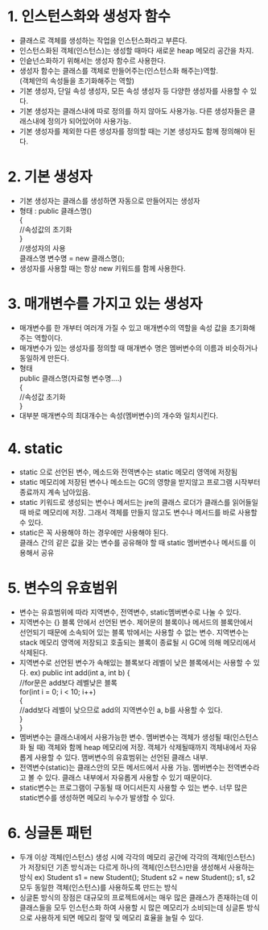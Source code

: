# 1. 인스턴스화와 생성자 함수
- 클래스로 객체를 생성하는 작업을 인스턴스화라고 부른다.
- 인스턴스화된 객체(인스턴스)는 생성할 때마다 새로운 heap 메모리 공간을 차지.
- 인슽넌스화하기 위해서는 생성자 함수르 사용한다.
- 생성자 함수는 클래스를 객체로 만들어주는(인스턴스화 해주는)역할.  
(객체안의 속성들을 초기화해주는 역할)
- 기본 생성자, 단일 속성 생성자, 모든 속성 생성자 등 다양한 생성자를 사용할 수 있다.
- 기본 생성자는 클래스내에 따로 정의를 하지 않아도 사용가능. 다른 생성자들은 클래스내에 정의가 되어있어야 사용가능.
- 기본 생성자를 제외한 다른 생성자를 정의할 때는 기본 생성자도 함께 정의해야 된다.

# 2. 기본 생성자
- 기본 생성자는 클래스를 생성하면 자동으로 만들어지는 생성자
- 형태 : public 클래스명()  
{  
    //속성값의 초기화  
}  
//생성자의 사용  
클래스명 변수명 = new 클래스명();
- 생성자를 사용할 때는 항상 new 키워드를 함께 사용한다.

# 3. 매개변수를 가지고 있는 생성자
- 매개변수를 한 개부터 여러개 가질 수 있고 매개변수의 역할을 속성 값을 초기화해주는 역할이다.
- 매개변수가 있는 생성자를 정의할 때 매개변수 명은 멤버변수의 이름과 비슷하거나 동일하게 만든다.
- 형태  
public 클래스명(자료형 변수명....)  
{  
//속성값 초기화  
}  
- 대부분 매개변수의 최대개수는 속성(멤버변수)의 개수와 일치시킨다.

# 4. static 
-  static 으로 선언된 변수, 메소드와 전역변수는 static 메모리 영역에 저장됨
-  static 메모리에 저장된 변수나 메소드는 GC의 영향을 받지않고 프로그램 시작부터 종료까지 계속 남아있음. 
-  static 키워드로 생성되는 변수나 메서드는 jre의 클래스 로더가 클래스를 읽어들일 때 바로 메모리에 저장. 그래서 객체를 만들지 않고도 변수나 메서드를 바로 사용할 수 있다.
- static은 꼭 사용해야 하는 경우에만 사용해야 된다.  
클래스 간의 같은 값을 갖는 변수를 공유해야 할 때 static 멤버변수나 메서드를 이용해서 공유

# 5. 변수의 유효범위
- 변수는 유효범위에 따라 지역변수, 전역변수, static멤버변수로 나눌 수 있다.
- 지역변수는 {} 블록 안에서 선언된 변수. 제어문의 블록이나 메서드의 블록안에서 선언되기 때문에 소속되어 있는 블록 밖에서는 사용할 수 없는 변수. 지역변수는 stack 메모리 영역에 저장되고 호출되는 블록이 종료될 시 GC에 의해 메모리에서 삭제된다. 
- 지역변수로 선언된 변수가 속해있는 블록보다 레벨이 낮은 블록에서는 사용할 수 있다.
ex) public int add(int a, int b) {  
    //for문은 add보다 레벨낮은 블록  
    for(int i = 0; i < 10; i++)  
    {  
        //add보다 레벨이 낮으므로 add의 지역변수인 a, b를 사용할 수 있다.  
    }  
}  
- 멤버변수는 클래스내에서 사용가능한 변수. 멤버변수는 객체가 생성될 때(인스턴스화 될 때) 객체와 함께 heap 메모리에 저장. 객체가 삭제될때까지 객체내에서 자유롭게 사용할 수 있다. 맴버변수의 유효범위는 선언된 클래스 내부.
- 전역변수(static)는 클래스안의 모든 메서드에서 사용 가능. 멤버변수는 전역변수라고 볼 수 있다. 클래스 내부에서 자유롭게 사용할 수 있기 때문이다.
- static변수는 프로그램이 구동될 때 어디서든지 사용할 수 있는 변수. 너무 많은 static변수를 생성하면 메모리 누수가 발생할 수 있다.

# 6. 싱글톤 패턴
- 두개 이상 객체(인스턴스) 생성 시에 각각의 메모리 공간에 각각의 객체(인스턴스)가 저장되던 기존 방식과는 다르게 하나의 객체(인스턴스)만을 생성해서 사용하는 방식
  ex) Student s1 = new Student();
      Student s2 = new Student();
      s1, s2 모두 동일한 객체(인스턴스)를 사용하도록 만드는 방식
- 싱글톤 방식의 장점은 대규모의 프로젝트에서는 매우 많은 클래스가 존재하는데 이 클래스들을 모두 인스턴스화 하여 사용할 시 많은 메모리가 소비되는데 싱글톤 방식으로 사용하게 되면 메모리 절약 및 메모리 효율을 늘릴 수 있다.
